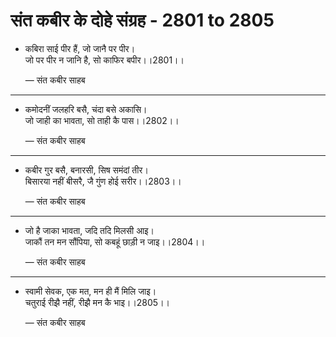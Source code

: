 # संत कबीर के दोहे संग्रह - 2801 to 2805

- कबिरा साई पीर हैं, जो जानै पर पीर।\
  जो पर पीर न जानि है, सो काफिर बपीर।।2801।।

  — संत कबीर साहब

---

- कमोदनीं जलहरि बसै, चंदा बसे अकासि।\
  जो जाही का भावता, सो ताही कै पास।।2802।।

  — संत कबीर साहब

---

- कबीर गुर बसै, बनारसी, सिष समंदां तीर।\
  बिसारया नहीं बीसरै, जै गुंण होई सरीर।।2803।।

  — संत कबीर साहब

---

- जो है जाका भावता, जदि तदि म‍िलसी आइ।\
  जाकौं तन मन सौंपिया, सो कबहूं छाड़ी न जाइ।।2804।।

  — संत कबीर साहब

---

- स्‍वामी सेवक, एक मत, मन ही मैं म‍िलि जाइ।\
  चतुराई रीझै नहीं, रीझै मन कै भाइ।।2805।।

  — संत कबीर साहब
